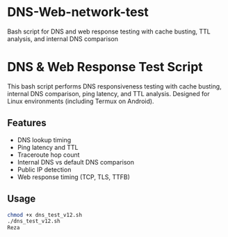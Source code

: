 # DNS-Web-network-test
Bash script for DNS and web response testing with cache busting, TTL analysis, and internal DNS comparison

# DNS & Web Response Test Script

This bash script performs DNS responsiveness testing with cache busting, internal DNS comparison, ping latency, and TTL analysis. Designed for Linux environments (including Termux on Android).

## Features
- DNS lookup timing
- Ping latency and TTL
- Traceroute hop count
- Internal DNS vs default DNS comparison
- Public IP detection
- Web response timing (TCP, TLS, TTFB)

## Usage
```bash
chmod +x dns_test_v12.sh
./dns_test_v12.sh
Reza
